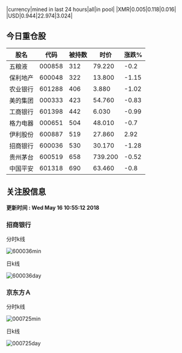 |currency|mined in last 24 hours|all|in pool|
|XMR|0.005|0.118|0.016|
|USD|0.944|22.974|3.024|

## 今日重仓股 

|股名|代码|被持数|时价|涨跌%|
|---|---|---|---|---|
|五粮液|000858|312|79.220|-0.2|
|保利地产|600048|322|13.800|-1.15|
|农业银行|601288|406|3.880|-1.02|
|美的集团|000333|423|54.760|-0.83|
|工商银行|601398|442|6.030|-0.99|
|格力电器|000651|504|48.010|-0.7|
|伊利股份|600887|519|27.860|2.92|
|招商银行|600036|530|30.170|-1.28|
|贵州茅台|600519|658|739.200|-0.52|
|中国平安|601318|690|63.460|-0.8|

## 关注股信息
**更新时间 : Wed May 16 10:55:12 2018**
### 招商银行 
分时k线

![600036min](http://image.sinajs.cn/newchart/min/n/sh600036.gif)

日k线

![600036day](http://image.sinajs.cn/newchart/daily/n/sh600036.gif)

### 京东方Ａ 
分时k线

![000725min](http://image.sinajs.cn/newchart/min/n/sz000725.gif)

日k线

![000725day](http://image.sinajs.cn/newchart/daily/n/sz000725.gif)
